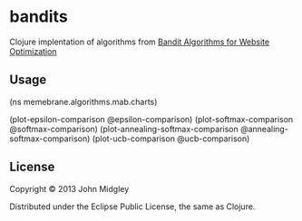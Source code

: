# bandits

Clojure implentation of algorithms from [Bandit Algorithms for Website Optimization](http://shop.oreilly.com/product/0636920027393.do)

## Usage

(ns memebrane.algorithms.mab.charts)

(plot-epsilon-comparison @epsilon-comparison)
(plot-softmax-comparison @softmax-comparison)
(plot-annealing-softmax-comparison @annealing-softmax-comparison)
(plot-ucb-comparison @ucb-comparison)

## License

Copyright © 2013 John Midgley

Distributed under the Eclipse Public License, the same as Clojure.

